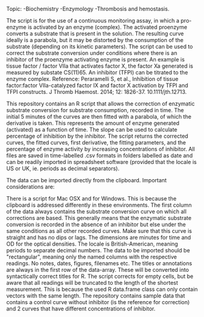 Topic: -Biochemistry -Enzymology -Thrombosis and hemostasis.

The script is for the use of a continuous monitoring assay, in which a pro-enzyme is activated by an enzyme (complex). The activated proenzyme converts a substrate that is present in the solution. The resulting curve ideally is a parabola, but it may be distorted by the consumption of the substrate (depending on its kinetic parameters). The script can be used to correct the substrate conversion under conditions where there is an inhibitor of the proenzyme activating enzyme is present.
An example is tissue factor / factor VIIa that activates factor X, the factor Xa generated is measured by substate CS(11)65. An inhibitor (TFPI) can be titrated to the enzyme complex.
Reference: Peraramelli S, et al., Inhibition of tissue factor:factor VIIa-catalyzed factor IX and factor X activation by TFPI and TFPI constructs. J Thromb Haemost. 2014; 12: 1826-37. 10.1111/jth.12713.

This repository contains an R script that allows the correction of enzymatic substrate conversion for substrate consumption, recorded in time. The initial 5 minutes of the curves are then fitted with a parabola, of which the derivative is taken. This represents the amount of enzyme generated (activated) as a function of time. The slope can be used to calculate percentage of inhibition by the inhibitor.
The script returns the corrected curves, the fitted curves, first derivative, the fitting parameters, and the percentage of enzyme activity by increasing concentrations of inhibitor. All files are saved in time-labelled .csv formats in folders labelled as date and can be readily imported in spreadsheet software (provided that the locale is US or UK, ie. periods as decimal separators). 

The data can be imported directly from the clipboard. Important considerations are:

There is a script for Mac OSX and for Windows. This is because the clipboard is addressed differently in these environments.
The first column of the data always contains the substrate conversion curve on which all corrections are based. This generally means that the enzymatic substrate conversion is recorded in the absence of an inhibitor but else under the same conditions as all other recorded curves. Make sure that this curve is straight and has no dips or lags.
The dimensions are minutes for time and OD for the optical densities.
The locale is British-American, meaning periods to separate decimal numbers.
The data to be imported should be "rectangular", meaning only the named columns with the respective readings. No notes, dates, figures, filenames etc.
The titles or annotations are always in the first row of the data-array. These will be converted into syntactically correct titles for R.
The script corrects for empty cells, but be aware that all readings will be truncated to the length of the shortest measurement. This is because the used R data.frame class can only contain vectors with the same length.
The repository contains sample data that contains a control curve without inhibitor (is the reference for correction) and 2 curves that have different concentrations of inhibitor.
